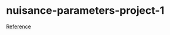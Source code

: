 # nuisance-parameters-project-1

[Reference](https://www.kaggle.com/blastchar/telco-customer-churn/home)
